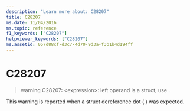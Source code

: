 ```yaml
---
description: "Learn more about: C28207"
title: C28207
ms.date: 11/04/2016
ms.topic: reference
f1_keywords: ["C28207"]
helpviewer_keywords: ["C28207"]
ms.assetid: 057d88cf-d3c7-4d70-9d3a-f3b1b4d194ff
---
```

# C28207

> warning C28207: \<expression>: left operand is a struct, use .

This warning is reported when a struct dereference dot (.) was expected.
